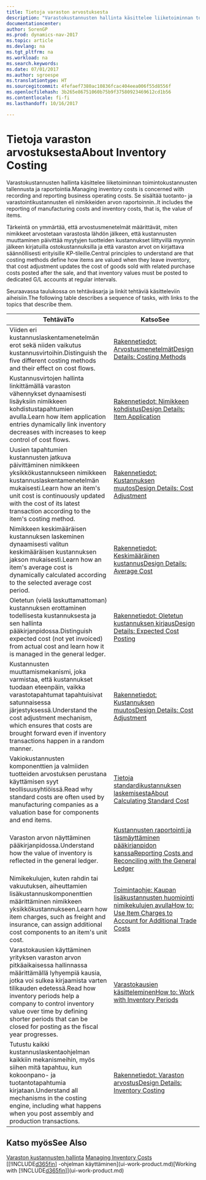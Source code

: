 ```yaml
---
title: Tietoja varaston arvostuksesta
description: "Varastokustannusten hallinta käsittelee liiketoiminnan toimintokustannusten tallennusta ja raportointia. Se sisältää tuotanto- ja varastointikustannusten eli nimikkeiden arvon raportoinnin.."
documentationcenter: 
author: SorenGP
ms.prod: dynamics-nav-2017
ms.topic: article
ms.devlang: na
ms.tgt_pltfrm: na
ms.workload: na
ms.search.keywords: 
ms.date: 07/01/2017
ms.author: sgroespe
ms.translationtype: HT
ms.sourcegitcommit: 4fefaef7380ac10836fcac404eea006f55d8556f
ms.openlocfilehash: 3b265e86751060b75b9f37580923469612cd1b56
ms.contentlocale: fi-fi
ms.lasthandoff: 10/16/2017

---
```

# <a name="about-inventory-costing"></a><span data-ttu-id="eba5f-104">Tietoja varaston arvostuksesta</span><span class="sxs-lookup"><span data-stu-id="eba5f-104">About Inventory Costing</span></span>
<span data-ttu-id="eba5f-105">Varastokustannusten hallinta käsittelee liiketoiminnan toimintokustannusten tallennusta ja raportointia.</span><span class="sxs-lookup"><span data-stu-id="eba5f-105">Managing inventory costs is concerned with recording and reporting business operating costs.</span></span> <span data-ttu-id="eba5f-106">Se sisältää tuotanto- ja varastointikustannusten eli nimikkeiden arvon raportoinnin..</span><span class="sxs-lookup"><span data-stu-id="eba5f-106">It includes the reporting of manufacturing costs and inventory costs, that is, the value of items.</span></span>  

 <span data-ttu-id="eba5f-107">Tärkeintä on ymmärtää, että arvostusmenetelmät määrittävät, miten nimikkeet arvostetaan varastosta lähdön jälkeen, että kustannusten muuttaminen päivittää myytyjen tuotteiden kustannukset liittyvillä myynnin jälkeen kirjatuilla ostokustannuksilla ja että varaston arvot on kirjattava säännöllisesti erityisille KP-tileille.</span><span class="sxs-lookup"><span data-stu-id="eba5f-107">Central principles to understand are that costing methods define how items are valued when they leave inventory, that cost adjustment updates the cost of goods sold with related purchase costs posted after the sale, and that inventory values must be posted to dedicated G/L accounts at regular intervals.</span></span>  

 <span data-ttu-id="eba5f-108">Seuraavassa taulukossa on tehtäväsarja ja linkit tehtäviä käsitteleviin aiheisiin.</span><span class="sxs-lookup"><span data-stu-id="eba5f-108">The following table describes a sequence of tasks, with links to the topics that describe them.</span></span>   

|<span data-ttu-id="eba5f-109">**Tehtävä**</span><span class="sxs-lookup"><span data-stu-id="eba5f-109">**To**</span></span>|<span data-ttu-id="eba5f-110">**Katso**</span><span class="sxs-lookup"><span data-stu-id="eba5f-110">**See**</span></span>|  
|------------|-------------|  
|<span data-ttu-id="eba5f-111">Viiden eri kustannuslaskentamenetelmän erot sekä niiden vaikutus kustannusvirtoihin.</span><span class="sxs-lookup"><span data-stu-id="eba5f-111">Distinguish the five different costing methods and their effect on cost flows.</span></span>|[<span data-ttu-id="eba5f-112">Rakennetiedot: Arvostusmenetelmät</span><span class="sxs-lookup"><span data-stu-id="eba5f-112">Design Details: Costing Methods</span></span>](design-details-costing-methods.md)|  
|<span data-ttu-id="eba5f-113">Kustannusvirtojen hallinta linkittämällä varaston vähennykset dynaamisesti lisäyksiin nimikkeen kohdistustapahtumien avulla.</span><span class="sxs-lookup"><span data-stu-id="eba5f-113">Learn how item application entries dynamically link inventory decreases with increases to keep control of cost flows.</span></span>|[<span data-ttu-id="eba5f-114">Rakennetiedot: Nimikkeen kohdistus</span><span class="sxs-lookup"><span data-stu-id="eba5f-114">Design Details: Item Application</span></span>](design-details-item-application.md)|  
|<span data-ttu-id="eba5f-115">Uusien tapahtumien kustannusten jatkuva päivittäminen nimikkeen yksikkökustannukseen nimikkeen kustannuslaskentamenetelmän mukaisesti.</span><span class="sxs-lookup"><span data-stu-id="eba5f-115">Learn how an item's unit cost is continuously updated with the cost of its latest transaction according to the item's costing method.</span></span>|[<span data-ttu-id="eba5f-116">Rakennetiedot: Kustannuksen muutos</span><span class="sxs-lookup"><span data-stu-id="eba5f-116">Design Details: Cost Adjustment</span></span>](design-details-cost-adjustment.md)|  
|<span data-ttu-id="eba5f-117">Nimikkeen keskimääräisen kustannuksen laskeminen dynaamisesti valitun keskimääräisen kustannuksen jakson mukaisesti.</span><span class="sxs-lookup"><span data-stu-id="eba5f-117">Learn how an item's average cost is dynamically calculated according to the selected average cost period.</span></span>|[<span data-ttu-id="eba5f-118">Rakennetiedot: Keskimääräinen kustannus</span><span class="sxs-lookup"><span data-stu-id="eba5f-118">Design Details: Average Cost</span></span>](design-details-average-cost.md)|  
|<span data-ttu-id="eba5f-119">Oletetun (vielä laskuttamattoman) kustannuksen erottaminen todellisesta kustannuksesta ja sen hallinta pääkirjanpidossa.</span><span class="sxs-lookup"><span data-stu-id="eba5f-119">Distinguish expected cost (not yet invoiced) from actual cost and learn how it is managed in the general ledger.</span></span>|[<span data-ttu-id="eba5f-120">Rakennetiedot: Oletetun kustannuksen kirjaus</span><span class="sxs-lookup"><span data-stu-id="eba5f-120">Design Details: Expected Cost Posting</span></span>](design-details-expected-cost-posting.md)|  
|<span data-ttu-id="eba5f-121">Kustannusten muuttamismekanismi, joka varmistaa, että kustannukset tuodaan eteenpäin, vaikka varastotapahtumat tapahtuisivat satunnaisessa järjestyksessä.</span><span class="sxs-lookup"><span data-stu-id="eba5f-121">Understand the cost adjustment mechanism, which ensures that costs are brought forward even if inventory transactions happen in a random manner.</span></span>|[<span data-ttu-id="eba5f-122">Rakennetiedot: Kustannuksen muutos</span><span class="sxs-lookup"><span data-stu-id="eba5f-122">Design Details: Cost Adjustment</span></span>](design-details-cost-adjustment.md)|  
|<span data-ttu-id="eba5f-123">Vakiokustannusten komponenttien ja valmiiden tuotteiden arvostuksen perustana käyttämisen syyt teollisuusyhtiöissä.</span><span class="sxs-lookup"><span data-stu-id="eba5f-123">Read why standard costs are often used by manufacturing companies as a valuation base for components and end items.</span></span>|[<span data-ttu-id="eba5f-124">Tietoja standardikustannuksen laskemisesta</span><span class="sxs-lookup"><span data-stu-id="eba5f-124">About Calculating Standard Cost</span></span>](finance-about-calculating-standard-cost.md)|  
|<span data-ttu-id="eba5f-125">Varaston arvon näyttäminen pääkirjanpidossa.</span><span class="sxs-lookup"><span data-stu-id="eba5f-125">Understand how the value of inventory is reflected in the general ledger.</span></span>|[<span data-ttu-id="eba5f-126">Kustannusten raportointi ja täsmäyttäminen pääkirjanpidon kanssa</span><span class="sxs-lookup"><span data-stu-id="eba5f-126">Reporting Costs and Reconciling with the General Ledger</span></span>](finance-report-costs-and-reconcile-with-the-general-ledger.md)|  
|<span data-ttu-id="eba5f-127">Nimikekulujen, kuten rahdin tai vakuutuksen, aiheuttamien lisäkustannuskomponenttien määrittäminen nimikkeen yksikkökustannukseen.</span><span class="sxs-lookup"><span data-stu-id="eba5f-127">Learn how item charges, such as freight and insurance, can assign additional cost components to an item's unit cost.</span></span>|[<span data-ttu-id="eba5f-128">Toimintaohje: Kaupan lisäkustannusten huomiointi nimikekulujen avulla</span><span class="sxs-lookup"><span data-stu-id="eba5f-128">How to: Use Item Charges to Account for Additional Trade Costs</span></span>](payables-how-assign-item-charges.md)|  
|<span data-ttu-id="eba5f-129">Varastokausien käyttäminen yrityksen varaston arvon pitkäaikaisessa hallinnassa määrittämällä lyhyempiä kausia, jotka voi sulkea kirjaamista varten tilikauden edetessä.</span><span class="sxs-lookup"><span data-stu-id="eba5f-129">Read how inventory periods help a company to control inventory value over time by defining shorter periods that can be closed for posting as the fiscal year progresses.</span></span>|[<span data-ttu-id="eba5f-130">Varastokausien käsitteleminen</span><span class="sxs-lookup"><span data-stu-id="eba5f-130">How to: Work with Inventory Periods</span></span>](finance-how-to-work-with-inventory-periods.md)|  
|<span data-ttu-id="eba5f-131">Tutustu kaikki kustannuslaskentaohjelman kaikkiin mekanismeihin, myös siihen mitä tapahtuu, kun kokoonpano- ja tuotantotapahtumia kirjataan.</span><span class="sxs-lookup"><span data-stu-id="eba5f-131">Understand all mechanisms in the costing engine, including what happens when you post assembly and production transactions.</span></span>|[<span data-ttu-id="eba5f-132">Rakennetiedot: Varaston arvostus</span><span class="sxs-lookup"><span data-stu-id="eba5f-132">Design Details: Inventory Costing</span></span>](design-details-inventory-costing.md)|

## <a name="see-also"></a><span data-ttu-id="eba5f-133">Katso myös</span><span class="sxs-lookup"><span data-stu-id="eba5f-133">See Also</span></span>
<span data-ttu-id="eba5f-134">[Varaston kustannusten hallinta](finance-manage-inventory-costs.md)  </span><span class="sxs-lookup"><span data-stu-id="eba5f-134">[Managing Inventory Costs](finance-manage-inventory-costs.md)  </span></span>  
<span data-ttu-id="eba5f-135">[[!INCLUDE[d365fin](includes/d365fin_md.md)] -ohjelman käyttäminen](ui-work-product.md)</span><span class="sxs-lookup"><span data-stu-id="eba5f-135">[Working with [!INCLUDE[d365fin](includes/d365fin_md.md)]](ui-work-product.md)</span></span>

